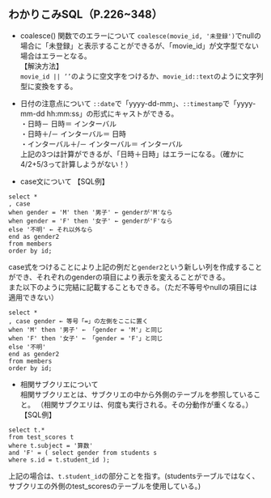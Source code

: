 ## わかりこみSQL（P.226~348）
- coalesce() 関数でのエラーについて
`coalesce(movie_id, '未登録')`でnullの場合に「未登録」と表示することができるが、「movie_id」が文字型でない場合はエラーとなる。  
【解決方法】  
`movie_id || ’’`のように空文字をつけるか、`movie_id::text`のように文字列型に変換をする。


- 日付の注意点について
`::date`で「yyyy-dd-mm」、`::timestamp`で「yyyy-mm-dd hh:mm:ss」の形式にキャストができる。  
・日時－ 日時＝ インターバル  
・日時＋/－ インターバル＝ 日時  
・インターバル＋/－ インターバル＝ インターバル  
上記の3つは計算ができるが、「日時＋日時」はエラーになる。（確かに4/2+5/3って計算しようがない！）


- case文について
【SQL例】
```
select *
, case
when gender = 'M' then '男子' ← genderが'M'なら
when gender = 'F' then '女子' ← genderが'F'なら
else '不明' ← それ以外なら
end as gender2
from members
order by id;
```
case式をつけることにより上記の例だと`gender2`という新しい列を作成することができ、それぞれのgenderの項目により表示を変えることができる。  
また以下のように完結に記載することもできる。（ただ不等号やnullの項目には適用できない）
```
select *
, case gender ← 等号「=」の左側をここに置く
when 'M' then '男子' ← 「gender = 'M'」と同じ
when 'F' then '女子' ← 「gender = 'F'」と同じ
else '不明'
end as gender2
from members
order by id;
```


- 相関サブクリエについて  
相関サブクリエとは、サブクリエの中から外側のテーブルを参照していること。
（相関サブクエリは、何度も実行される。その分動作が重くなる。）
【SQL例】
```
select t.*
from test_scores t
where t.subject = '算数'
and 'F' = ( select gender from students s
where s.id = t.student_id );
```
上記の場合は、`t.student_id`の部分ことを指す。(studentsテーブルではなく、サブクリエの外側のtest_scoresのテーブルを使用している。)
